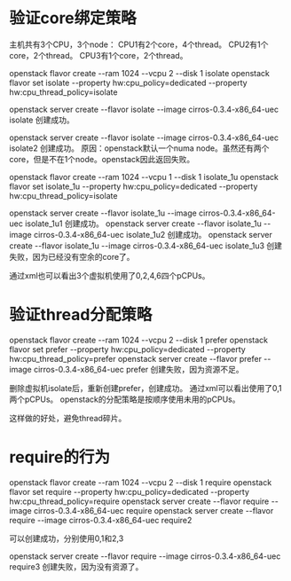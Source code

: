 验证core绑定策略
========

主机共有3个CPU，3个node：
CPU1有2个core，4个thread。
CPU2有1个core，2个thread。
CPU3有1个core，2个thread。


openstack flavor create --ram 1024 --vcpu 2 --disk 1 isolate
openstack flavor set isolate --property hw:cpu_policy=dedicated --property hw:cpu_thread_policy=isolate

openstack server create --flavor isolate  --image  cirros-0.3.4-x86_64-uec isolate
创建成功。

openstack server create --flavor isolate  --image  cirros-0.3.4-x86_64-uec isolate2
创建成功。
原因：openstack默认一个numa node。虽然还有两个core，但是不在1个node。openstack因此返回失败。

openstack flavor create --ram 1024 --vcpu 1 --disk 1 isolate_1u
openstack flavor set isolate_1u --property hw:cpu_policy=dedicated --property hw:cpu_thread_policy=isolate

openstack server create --flavor isolate_1u   --image  cirros-0.3.4-x86_64-uec isolate_1u1
创建成功。
openstack server create --flavor isolate_1u   --image  cirros-0.3.4-x86_64-uec isolate_1u2
创建成功。
openstack server create --flavor isolate_1u   --image  cirros-0.3.4-x86_64-uec isolate_1u3
创建失败，因为已经没有空余的core了。

通过xml也可以看出3个虚拟机使用了0,2,4,6四个pCPUs。

验证thread分配策略
========

openstack flavor create --ram 1024 --vcpu 2 --disk 1 prefer
openstack flavor set prefer --property hw:cpu_policy=dedicated --property hw:cpu_thread_policy=prefer
openstack server create --flavor prefer  --image  cirros-0.3.4-x86_64-uec prefer
创建失败，因为资源不足。

删除虚拟机isolate后，重新创建prefer，创建成功。
通过xml可以看出使用了0,1两个pCPUs。
openstack的分配策略是按顺序使用未用的pCPUs。

这样做的好处，避免thread碎片。

require的行为
========

openstack flavor create --ram 1024 --vcpu 2 --disk 1 require
openstack flavor set require --property hw:cpu_policy=dedicated --property hw:cpu_thread_policy=require
openstack server create --flavor require  --image  cirros-0.3.4-x86_64-uec require
openstack server create --flavor require  --image  cirros-0.3.4-x86_64-uec require2

可以创建成功，分别使用0,1和2,3

openstack server create --flavor require  --image  cirros-0.3.4-x86_64-uec require3
创建失败，因为没有资源了。









